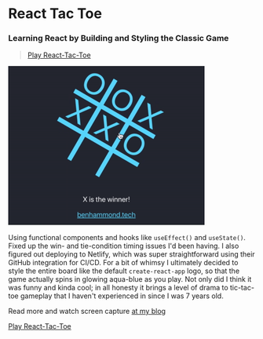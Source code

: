 # React Tac Toe

### Learning React by Building and Styling the Classic Game

> [Play React-Tac-Toe](https://react-tac-toe.netlify.app/)

![Spinning Tic Tac Toe resembling the default create-react-app logo](React-Tac-Toe.gif)

Using functional components and hooks like `useEffect()` and `useState()`. Fixed up the win- and tie-condition timing issues I'd been having. I also figured out deploying to Netlify, which was super straightforward using their GitHub integration for CI/CD. For a bit of whimsy I ultimately decided to style the entire board like the default `create-react-app` logo, so that the game actually spins in glowing aqua-blue as you play. Not only did I think it was funny and kinda cool; in all honesty it brings a level of drama to tic-tac-toe gameplay that I haven't experienced in since I was 7 years old.

Read more and watch screen capture [at my blog](https://blog.benhammond.tech/react-tac-toe)

[Play React-Tac-Toe](https://react-tac-toe.netlify.app/)
